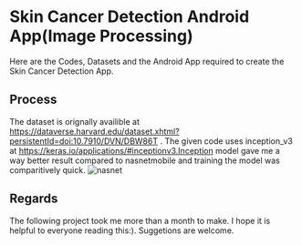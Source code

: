 # Skin Cancer Detection Android App(Image Processing)
Here are the Codes, Datasets and the Android App required to create the Skin Cancer Detection App.

## Process
The dataset is orignally availible at https://dataverse.harvard.edu/dataset.xhtml?persistentId=doi:10.7910/DVN/DBW86T .
The given code uses inception_v3 at https://keras.io/applications/#inceptionv3.Inception model gave me a way better result compared to nasnetmobile and training the model was comparitively quick.
![nasnet]()
## Regards
The following project took me more than a month to make. I hope it is helpful to everyone reading this:).
Suggetions are welcome.

